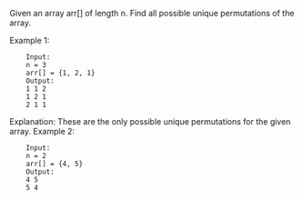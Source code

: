 Given an array arr[] of length n. Find all possible unique permutations of the array.


Example 1:

        Input: 
        n = 3
        arr[] = {1, 2, 1}
        Output: 
        1 1 2
        1 2 1
        2 1 1
Explanation:
These are the only possible unique permutations
for the given array.
Example 2:

        Input: 
        n = 2
        arr[] = {4, 5}
        Output: 
        4 5
        5 4